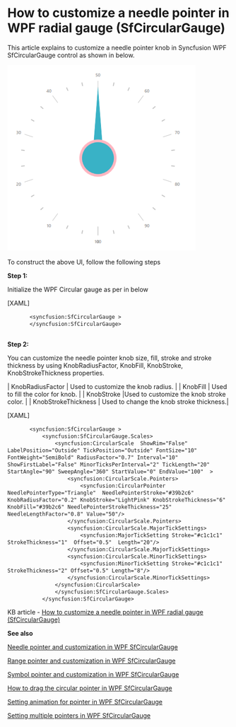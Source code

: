 # How to customize a needle pointer in WPF radial gauge (SfCircularGauge)

This article explains to customize a needle pointer knob in Syncfusion WPF SfCircularGauge control  as shown in below.

![](Output.png) 

To construct the above UI, follow the following steps

**Step 1:**

Initialize the WPF Circular gauge as per in below 

[XAML]

```
       <syncfusion:SfCircularGauge >
       </syncfusion:SfCircularGauge>
       
```

**Step 2:**

You can customize the needle pointer knob size, fill, stroke and stroke thickness by using KnobRadiusFactor, KnobFill, KnobStroke, KnobStrokeThickness properties.

| KnobRadiusFactor  | Used to customize the knob radius. |
| KnobFill  | Used to fill the color for knob.  |
| KnobStroke  |Used to customize the knob stroke color.  |
| KnobStrokeThickness | 	Used to change the knob stroke thickness.|
	

 [XAML]
 
 ```
        <syncfusion:SfCircularGauge >
            <syncfusion:SfCircularGauge.Scales>
                <syncfusion:CircularScale  ShowRim="False"  LabelPosition="Outside" TickPosition="Outside" FontSize="10" FontWeight="SemiBold" RadiusFactor="0.7" Interval="10" ShowFirstLabel="False" MinorTicksPerInterval="2" TickLength="20"  StartAngle="90" SweepAngle="360" StartValue="0" EndValue="100"  >
                    <syncfusion:CircularScale.Pointers>
                        <syncfusion:CircularPointer NeedlePointerType="Triangle"  NeedlePointerStroke="#39b2c6" KnobRadiusFactor="0.2" KnobStroke="LightPink" KnobStrokeThickness="6" KnobFill="#39b2c6" NeedlePointerStrokeThickness="25" NeedleLengthFactor="0.8" Value="50"/>
                    </syncfusion:CircularScale.Pointers>
                    <syncfusion:CircularScale.MajorTickSettings>
                        <syncfusion:MajorTickSetting Stroke="#c1c1c1" StrokeThickness="1"  Offset="0.5"  Length="20"/>
                    </syncfusion:CircularScale.MajorTickSettings>
                    <syncfusion:CircularScale.MinorTickSettings>
                        <syncfusion:MinorTickSetting Stroke="#c1c1c1" StrokeThickness="2" Offset="0.5" Length="8"/>
                    </syncfusion:CircularScale.MinorTickSettings>
                </syncfusion:CircularScale>
                </syncfusion:SfCircularGauge.Scales>
            </syncfusion:SfCircularGauge>
```

KB article - [How to customize a needle pointer in WPF radial gauge (SfCircularGauge)](https://www.syncfusion.com/kb/11929/how-to-customize-a-needle-pointer-knob-in-wpf-radial-gauge-sfcirculargauge)

**See also**

[Needle pointer and customization in WPF SfCircularGauge](https://help.syncfusion.com/wpf/radial-gauge/pointers#needle-pointer)

[Range pointer and customization in WPF SfCircularGauge](https://help.syncfusion.com/wpf/radial-gauge/pointers#range-pointer)

[Symbol pointer and customization in WPF SfCircularGauge](https://help.syncfusion.com/wpf/radial-gauge/pointers#symbol-pointer)

[How to drag the circular pointer in WPF SfCircularGauge](https://help.syncfusion.com/wpf/radial-gauge/pointers#circular-pointer-dragging)

[Setting animation for pointer in WPF SfCircularGauge](https://help.syncfusion.com/wpf/radial-gauge/pointers#setting-animation-for-pointer)

[Setting multiple pointers in WPF SfCircularGauge](https://help.syncfusion.com/wpf/radial-gauge/pointers#setting-multiple-pointers)



